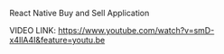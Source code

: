 React Native Buy and Sell Application

VIDEO LINK: https://www.youtube.com/watch?v=smD-x4IlA4I&feature=youtu.be

